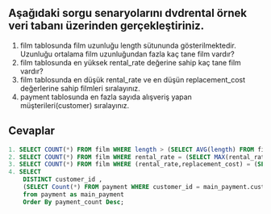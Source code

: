 ## Aşağıdaki sorgu senaryolarını dvdrental örnek veri tabanı üzerinden gerçekleştiriniz.

1. film tablosunda film uzunluğu length sütununda gösterilmektedir. Uzunluğu ortalama film uzunluğundan fazla kaç tane film vardır?
2. film tablosunda en yüksek rental_rate değerine sahip kaç tane film vardır?
3. film tablosunda en düşük rental_rate ve en düşün replacement_cost değerlerine sahip filmleri sıralayınız.
4. payment tablosunda en fazla sayıda alışveriş yapan müşterileri(customer) sıralayınız.

## Cevaplar
```sql
1. SELECT COUNT(*) FROM film WHERE length > (SELECT AVG(length) FROM film );
2. SELECT COUNT(*) FROM film WHERE rental_rate = (SELECT MAX(rental_rate) FROM film);
3. SELECT COUNT(*) FROM film WHERE (rental_rate,replacement_cost) = (SELECT MIN(rental_rate), MIN(replacement_cost) FROM film);
4. SELECT 
	DISTINCT customer_id , 
	(SELECT Count(*) FROM payment WHERE customer_id = main_payment.customer_id ) as payment_count
	from payment as main_payment 
	Order By payment_count Desc;
```